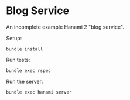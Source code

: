 # Blog Service

An incomplete example Hanami 2 "blog service".

Setup:

```shell
bundle install
```

Run tests:

```
bundle exec rspec
```

Run the server:

```
bundle exec hanami server
```

